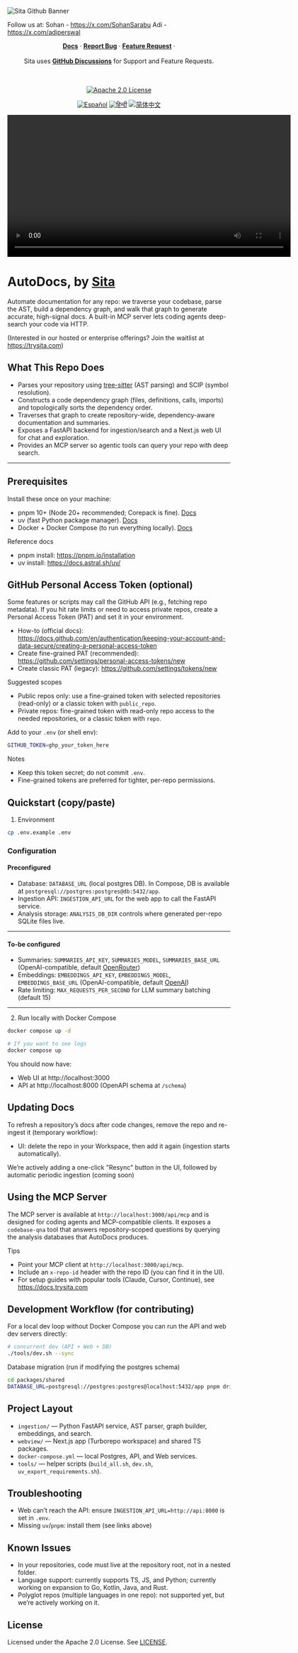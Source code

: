 ![Sita Github Banner](https://raw.githubusercontent.com/TrySita/AutoDocs/refs/heads/main/assets/sita-og.png)

Follow us at:
Sohan - https://x.com/SohanSarabu
Adi - https://x.com/adiperswal

<div align="center">
   <div>
      <a href="https://docs.trysita.com"><strong>Docs</strong></a> ·
      <a href="https://github.com/TrySita/AutoDocs/issues"><strong>Report Bug</strong></a> ·
      <a href="https://langfuse.com/ideas"><strong>Feature Request</strong></a> ·
   </div>
   <br/>
   <span>Sita uses <a href="https://github.com/orgs/TrySita/discussions"><strong>GitHub Discussions</strong></a>  for Support and Feature Requests.</span>
   <br/>
   <br/>
   <br/>
   <div>
   </div>
</div>

<p align="center">
   <a href="./LICENSE">
   <img src="https://img.shields.io/badge/License-Apache%202.0-E11311.svg" alt="Apache 2.0 License">
   </a>
</p>

<p align="center">
  <a href="./readmes/README.zh-CN.md"><img alt="Español" src="https://img.shields.io/badge/Español-d9d9d9"></a>
  <a href="./readmes/README.zh-CN.md"><img alt="हिन्दी" src="https://img.shields.io/badge/Hindi-d9d9d9"></a>
    <a href="./readmes/README.zh-CN.md"><img alt="简体中文" src="https://img.shields.io/badge/简体中文-d9d9d9"></a>
</p>

<video width="640" controls>
 <source src="https://github.com/TrySita/AutoDocs/raw/refs/heads/main/assets/sita%20demo.mp4" type="video/mp4">
 Your browser does not support the video tag.
</video>

# AutoDocs, by [Sita](https://trysita.com)

Automate documentation for any repo: we traverse your codebase, parse the AST, build a dependency graph, and walk that graph to generate accurate, high-signal docs. A built-in MCP server lets coding agents deep-search your code via HTTP.

(Interested in our hosted or enterprise offerings? Join the waitlist at https://trysita.com)

## What This Repo Does

- Parses your repository using [tree-sitter](https://github.com/tree-sitter/tree-sitter) (AST parsing) and SCIP (symbol resolution).
- Constructs a code dependency graph (files, definitions, calls, imports) and topologically sorts the dependency order.
- Traverses that graph to create repository-wide, dependency-aware documentation and summaries.
- Exposes a FastAPI backend for ingestion/search and a Next.js web UI for chat and exploration.
- Provides an MCP server so agentic tools can query your repo with deep search.

---

## Prerequisites

Install these once on your machine:

- pnpm 10+ (Node 20+ recommended; Corepack is fine). [Docs](https://pnpm.io/installation)
- uv (fast Python package manager). [Docs](https://docs.astral.sh/uv/)
- Docker + Docker Compose (to run everything locally). [Docs](https://docs.docker.com/engine/install/)

Reference docs

- pnpm install: https://pnpm.io/installation
- uv install: https://docs.astral.sh/uv/

## GitHub Personal Access Token (optional)

Some features or scripts may call the GitHub API (e.g., fetching repo metadata). If you hit rate limits or need to access private repos, create a Personal Access Token (PAT) and set it in your environment.

- How-to (official docs): https://docs.github.com/en/authentication/keeping-your-account-and-data-secure/creating-a-personal-access-token
- Create fine-grained PAT (recommended): https://github.com/settings/personal-access-tokens/new
- Create classic PAT (legacy): https://github.com/settings/tokens/new

Suggested scopes

- Public repos only: use a fine-grained token with selected repositories (read-only) or a classic token with `public_repo`.
- Private repos: fine-grained token with read-only repo access to the needed repositories, or a classic token with `repo`.

Add to your `.env` (or shell env):

```bash
GITHUB_TOKEN=ghp_your_token_here
```

Notes

- Keep this token secret; do not commit `.env`.
- Fine-grained tokens are preferred for tighter, per-repo permissions.

## Quickstart (copy/paste)

1. Environment

```bash
cp .env.example .env
```

### Configuration

#### Preconfigured

- Database: `DATABASE_URL` (local postgres DB). In Compose, DB is available at `postgresql://postgres:postgres@db:5432/app`.
- Ingestion API: `INGESTION_API_URL` for the web app to call the FastAPI service.
- Analysis storage: `ANALYSIS_DB_DIR` controls where generated per-repo SQLite files live.

---

#### To-be configured

- Summaries: `SUMMARIES_API_KEY`, `SUMMARIES_MODEL`, `SUMMARIES_BASE_URL` (OpenAI-compatible, default [OpenRouter](https://openrouter.ai/))
- Embeddings: `EMBEDDINGS_API_KEY`, `EMBEDDINGS_MODEL`, `EMBEDDINGS_BASE_URL` (OpenAI-compatible, default [OpenAI](https://openai.com/api/))
- Rate limiting: `MAX_REQUESTS_PER_SECOND` for LLM summary batching (default 15)

---

2. Run locally with Docker Compose

```bash
docker compose up -d

# If you want to see logs
docker compose up
```

You should now have:

- Web UI at http://localhost:3000
- API at http://localhost:8000 (OpenAPI schema at `/schema`)

## Updating Docs

To refresh a repository’s docs after code changes, remove the repo and re-ingest it (temporary workflow):

- UI: delete the repo in your Workspace, then add it again (ingestion starts automatically).

We’re actively adding a one-click "Resync" button in the UI, followed by automatic periodic ingestion (coming soon)

## Using the MCP Server

The MCP server is available at `http://localhost:3000/api/mcp` and is designed for coding agents and MCP-compatible clients. It exposes a `codebase-qna` tool that answers repository-scoped questions by querying the analysis databases that AutoDocs produces.

Tips

- Point your MCP client at `http://localhost:3000/api/mcp`.
- Include an `x-repo-id` header with the repo ID (you can find it in the UI).
- For setup guides with popular tools (Claude, Cursor, Continue), see https://docs.trysita.com

## Development Workflow (for contributing)

For a local dev loop without Docker Compose you can run the API and web dev servers directly:

```bash
# concurrent dev (API + Web + DB)
./tools/dev.sh --sync
```

Database migration (run if modifying the postgres schema)

```bash
cd packages/shared
DATABASE_URL=postgresql://postgres:postgres@localhost:5432/app pnpm drizzle-kit push --config drizzle.main.config.ts
```

## Project Layout

- `ingestion/` — Python FastAPI service, AST parser, graph builder, embeddings, and search.
- `webview/` — Next.js app (Turborepo workspace) and shared TS packages.
- `docker-compose.yml` — local Postgres, API, and Web services.
- `tools/` — helper scripts (`build_all.sh`, `dev.sh`, `uv_export_requirements.sh`).

## Troubleshooting

- Web can’t reach the API: ensure `INGESTION_API_URL=http://api:8000` is set in `.env`.
- Missing `uv`/`pnpm`: install them (see links above)

## Known Issues

- In your repositories, code must live at the repository root, not in a nested folder.
- Language support: currently supports TS, JS, and Python; currently working on expansion to Go, Kotlin, Java, and Rust.
- Polyglot repos (multiple languages in one repo): not supported yet, but we’re actively working on it.

## License

Licensed under the Apache 2.0 License. See [LICENSE](./LICENSE).
